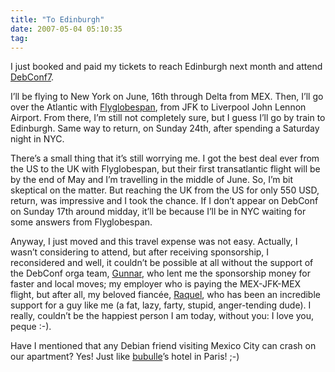 ```yaml
---
title: "To Edinburgh"
date: 2007-05-04 05:10:35
tag:
---
```

<p>I just booked and paid my tickets to reach Edinburgh next month and attend <a href="http://debconf7.debconf.org/" target="_blank">DebConf7</a>.</p>

<p>I’ll be flying to New York on June, 16th through Delta from MEX. Then, I’ll go over the Atlantic with <a href="http://en.wikipedia.org/wiki/Flyglobespan" target="_blank">Flyglobespan</a>, from JFK to Liverpool John Lennon Airport. From there, I’m still not completely sure, but I guess I’ll go by train to Edinburgh. Same way to return, on Sunday 24th, after spending a Saturday night in NYC.</p>

<p>There’s a small thing that it’s still worrying me. I got the best deal ever from the US to the UK with Flyglobespan, but their first transatlantic flight will be by the end of May and I’m travelling in the middle of June. So, I’m bit skeptical on the matter. But reaching the UK from the US for only 550 USD, return, was impressive and I took the chance. If I don’t appear on DebConf on Sunday 17th around midday, it’ll be because I’ll be in NYC waiting for some answers from Flyglobespan.</p>

<p>Anyway, I just moved and this travel expense was not easy. Actually, I wasn’t considering to attend, but after receiving sponsorship, I reconsidered and well, it couldn’t be possible at all without the support of the DebConf orga team, <a href="http://www.gwolf.org/" target="_blank">Gunnar</a>, who lent me the sponsorship money for faster and local moves; my employer who is paying the MEX-JFK-MEX flight, but after all, my beloved fiancée, <a href="http://raquelhernandez.net/" target="_blank">Raquel</a>, who has been an incredible support for a guy like me (a fat, lazy, farty, stupid, anger-tending dude). I really, couldn’t be the happiest person I am today, without you: I love you, peque :-).</p>

<p>Have I mentioned that any Debian friend visiting Mexico City can crash on our apartment? Yes! Just like <a href="http://www.perrier.eu.org/weblog/" target="_blank">bubulle</a>’s hotel in Paris! ;-)</p>
